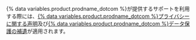 {% data variables.product.prodname_dotcom %}が提供するサポートを利用する際には、<a href="/articles/github-privacy-statement/" class="dotcom-only">{% data variables.product.prodname_dotcom %}プライバシーに関する声明</a>及び<a href="/github/site-policy/github-supplemental-terms-for-microsoft-volume-licensing" class="dotcom-only">{% data variables.product.prodname_dotcom %}データ保護の補遺</a>が適用されます。
